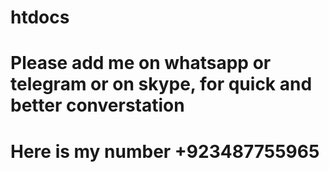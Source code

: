 # htdocs
# Please add me on whatsapp or telegram or on skype, for quick and better converstation
# Here is my number +923487755965
